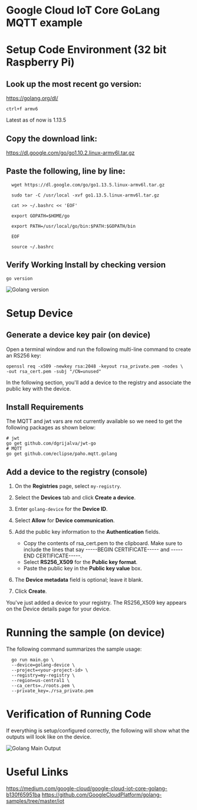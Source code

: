 # Google Cloud IoT Core GoLang MQTT example

# Setup Code Environment (32 bit Raspberry Pi)

## Look up the most recent go version:
https://golang.org/dl/

  ``` ctrl+f armv6 ```

Latest as of now is 1.13.5

## Copy the download link:
https://dl.google.com/go/go1.10.2.linux-armv6l.tar.gz

## Paste the following, line by line:
```
  wget https://dl.google.com/go/go1.13.5.linux-armv6l.tar.gz

  sudo tar -C /usr/local -xvf go1.13.5.linux-armv6l.tar.gz

  cat >> ~/.bashrc << 'EOF'

  export GOPATH=$HOME/go

  export PATH=/usr/local/go/bin:$PATH:$GOPATH/bin

  EOF

  source ~/.bashrc
```

## Verify Working Install by checking version
  ``` go version ```
  
  ![Golang version](https://github.com/mvartani76/google-iot-core-tests/blob/master/images/golang-version-test-output.png "Nodejs Golang Version - Successful Install")

# Setup Device

## Generate a device key pair (on device)
Open a terminal window and run the following multi-line command to create an RS256 key:

    openssl req -x509 -newkey rsa:2048 -keyout rsa_private.pem -nodes \
    -out rsa_cert.pem -subj "/CN=unused"

In the following section, you'll add a device to the registry and associate the public key with the device.

## Install Requirements

The MQTT and jwt vars are not currently available so we need to get the following packages as shown below:

```
# jwt
go get github.com/dgrijalva/jwt-go
# MQTT
go get github.com/eclipse/paho.mqtt.golang
```

## Add a device to the registry (console)
1. On the **Registries** page, select ```my-registry```.

2. Select the **Devices** tab and click **Create a device**.

3. Enter ```golang-device``` for the **Device ID**.

4. Select **Allow** for **Device communication**.

5. Add the public key information to the **Authentication** fields.
    - Copy the contents of rsa_cert.pem to the clipboard. Make sure to include the lines that say -----BEGIN CERTIFICATE----- and -----END CERTIFICATE-----.
    - Select **RS256_X509** for the **Public key format**.
    - Paste the public key in the **Public key value** box.

6. The **Device metadata** field is optional; leave it blank.

7. Click **Create**.

You've just added a device to your registry. The RS256_X509 key appears on the Device details page for your device.

# Running the sample (on device)

The following command summarizes the sample usage:

```
  go run main.go \
  --device=golang-device \
  --project=<your-project-id> \
  --registry=my-registry \
  --region=us-central1 \
  --ca_certs=./roots.pem \
  --private_key=./rsa_private.pem
```

# Verification of Running Code

If everything is setup/configured correctly, the following will show what the outputs will look like on the device.

![Golang Main Output](https://github.com/mvartani76/google-iot-core-tests/blob/master/images/golang-main-working-output.png "Golang Main Output")

# Useful Links
https://medium.com/google-cloud/google-cloud-iot-core-golang-b130f65951ba
https://github.com/GoogleCloudPlatform/golang-samples/tree/master/iot
